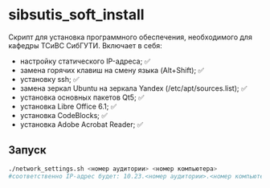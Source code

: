 # sibsutis_soft_install
Скрипт для установка программного обеспечения, необходимого для кафедры ТСиВС СибГУТИ.
Включает в себя:
- настройку статического IP-адреса; ✅
- замена горячих клавиш на смену языка (Alt+Shift); ✅
- установку ssh; ✅
- замена зеркал Ubuntu на зеркала Yandex (/etc/apt/sources.list); ✅
- установка основных пакетов Qt5; ✅
- установка Libre Office 6.1; ✅
- установка CodeBlocks; ✅
- установка Adobe Acrobat Reader; ✅
## Запуск

```sh
./network_settings.sh <номер аудитории> <номер компьютера>
#соответственно IP-адрес будет: 10.23.<номер аудитории>.<номер компьютера>
```

